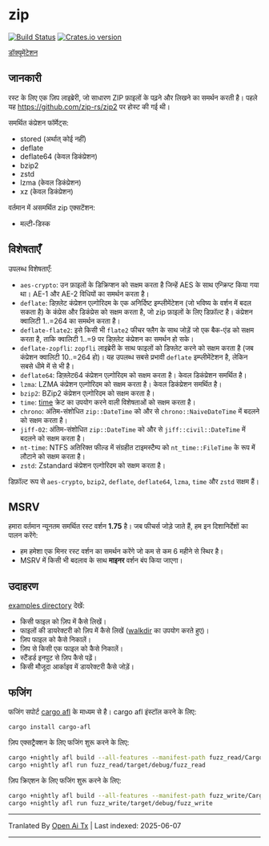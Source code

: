 zip
========

[![Build Status](https://github.com/zip-rs/zip2/actions/workflows/ci.yaml/badge.svg)](https://github.com/Pr0methean/zip/actions?query=branch%3Amaster+workflow%3ACI)
[![Crates.io version](https://img.shields.io/crates/v/zip.svg)](https://crates.io/crates/zip)

[डॉक्यूमेंटेशन](https://docs.rs/zip/latest/zip/)

जानकारी
----

रस्ट के लिए एक ज़िप लाइब्रेरी, जो साधारण ZIP फ़ाइलों के पढ़ने और लिखने का समर्थन करती है। पहले यह https://github.com/zip-rs/zip2 पर होस्ट की गई थी।

समर्थित कंप्रेशन फॉर्मेट्स:

* stored (अर्थात् कोई नहीं)
* deflate
* deflate64 (केवल डिकंप्रेशन)
* bzip2
* zstd
* lzma (केवल डिकंप्रेशन)
* xz (केवल डिकंप्रेशन)

वर्तमान में असमर्थित zip एक्सटेंशन:

* मल्टी-डिस्क

विशेषताएँ
--------

उपलब्ध विशेषताएँ:

* `aes-crypto`: उन फ़ाइलों के डिक्रिप्शन को सक्षम करता है जिन्हें AES के साथ एन्क्रिप्ट किया गया था। AE-1 और AE-2 विधियों का समर्थन करता है।
* `deflate`: डिफ़्लेट कंप्रेशन एल्गोरिदम के एक अनिर्दिष्ट इम्प्लीमेंटेशन (जो भविष्य के वर्शन में बदल सकता है) के कंप्रेस और डिकंप्रेस को सक्षम करता है, जो zip फ़ाइलों के लिए डिफ़ॉल्ट है। कंप्रेशन क्वालिटी 1..=264 का समर्थन करता है।
* `deflate-flate2`: इसे किसी भी `flate2` फीचर फ्लैग के साथ जोड़ें जो एक बैक-एंड को सक्षम करता है, ताकि क्वालिटी 1..=9 पर डिफ़्लेट कंप्रेशन का समर्थन हो सके।
* `deflate-zopfli`: `zopfli` लाइब्रेरी के साथ फाइलों को डिफ्लेट करने को सक्षम करता है (जब कंप्रेशन क्वालिटी 10..=264 हो)। यह उपलब्ध सबसे प्रभावी `deflate` इम्प्लीमेंटेशन है, लेकिन सबसे धीमे में से भी है।
* `deflate64`: डिफ़्लेट64 कंप्रेशन एल्गोरिदम को सक्षम करता है। केवल डिकंप्रेशन समर्थित है।
* `lzma`: LZMA कंप्रेशन एल्गोरिदम को सक्षम करता है। केवल डिकंप्रेशन समर्थित है।
* `bzip2`: BZip2 कंप्रेशन एल्गोरिदम को सक्षम करता है।
* `time`: [time](https://github.com/rust-lang-deprecated/time) क्रेट का उपयोग करने वाली विशेषताओं को सक्षम करता है।
* `chrono`: अंतिम-संशोधित `zip::DateTime` को और से `chrono::NaiveDateTime` में बदलने को सक्षम करता है।
* `jiff-02`: अंतिम-संशोधित `zip::DateTime` को और से `jiff::civil::DateTime` में बदलने को सक्षम करता है।
* `nt-time`: NTFS अतिरिक्त फील्ड में संग्रहीत टाइमस्टैम्प को `nt_time::FileTime` के रूप में लौटाने को सक्षम करता है।
* `zstd`: Zstandard कंप्रेशन एल्गोरिदम को सक्षम करता है।

डिफ़ॉल्ट रूप से `aes-crypto`, `bzip2`, `deflate`, `deflate64`, `lzma`, `time` और `zstd` सक्षम हैं।

MSRV
----

हमारा वर्तमान न्यूनतम समर्थित रस्ट वर्शन **1.75** है। जब फीचर्स जोड़े जाते हैं, हम इन दिशानिर्देशों का पालन करेंगे:

- हम हमेशा एक मिनर रस्ट वर्शन का समर्थन करेंगे जो कम से कम 6 महीने से स्थिर है।
- MSRV में किसी भी बदलाव के साथ **माइनर** वर्शन बंप किया जाएगा।

उदाहरण
--------

[examples directory](https://raw.githubusercontent.com/zip-rs/zip2/master/examples) देखें:
   * किसी फाइल को ज़िप में कैसे लिखें।
   * फाइलों की डायरेक्टरी को ज़िप में कैसे लिखें ([walkdir](https://github.com/BurntSushi/walkdir) का उपयोग करते हुए)।
   * ज़िप फाइल को कैसे निकालें।
   * ज़िप से किसी एक फाइल को कैसे निकालें।
   * स्टैंडर्ड इनपुट से ज़िप कैसे पढ़ें।
   * किसी मौजूदा आर्काइव में डायरेक्टरी कैसे जोड़ें।

फजिंग
-------

फजिंग सपोर्ट [cargo afl](https://rust-fuzz.github.io/book/afl.html) के माध्यम से है। cargo afl इंस्टॉल करने के लिए:

```bash
cargo install cargo-afl
```

ज़िप एक्सट्रैक्शन के लिए फजिंग शुरू करने के लिए:

```bash
cargo +nightly afl build --all-features --manifest-path fuzz_read/Cargo.toml
cargo +nightly afl run fuzz_read/target/debug/fuzz_read
```

ज़िप क्रिएशन के लिए फजिंग शुरू करने के लिए:

```bash
cargo +nightly afl build --all-features --manifest-path fuzz_write/Cargo.toml
cargo +nightly afl run fuzz_write/target/debug/fuzz_write
```

---

Tranlated By [Open Ai Tx](https://github.com/OpenAiTx/OpenAiTx) | Last indexed: 2025-06-07

---